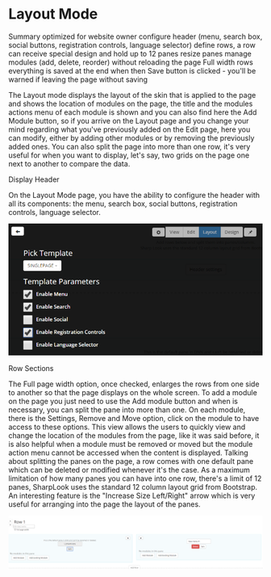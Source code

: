 # Layout Mode

Summary
optimized for website owner
configure header (menu, search box, social buttons, registration controls, language selector)
define rows, a row can receive special design and hold up to 12 panes
resize panes
manage modules (add, delete, reorder) without reloading the page
Full width rows
everything is saved at the end when then Save button is clicked - you'll be warned if leaving the page without saving

The Layout mode displays the layout of the skin that is applied to the page and shows the location of modules on the page, the title and the modules actions menu of each module is shown and you can also find here the Add Module button, so if you arrive on the Layout page and you change your mind regarding what you've previously added on the Edit page, here you can modify, either by adding other modules or by removing the previously added ones. You can also split the page into more than one row, it's very useful for when you want to display, let's say, two grids on the page one next to another to compare the data. 

Display Header

On the Layout Mode page, you have the ability to configure the header with all its components: the menu, search box, social buttons, registration controls, language selector. 

![](header.png)

Row Sections

The Full page width option, once checked, enlarges the rows from one side to another so that the page displays on the whole screen. To add a module on the page you just need to use the Add module button and when is necessary, you can split the pane into more than one. On each module, there is the Settings, Remove and Move option, click on the module to have access to these options. 
This view allows the users to quickly view and change the location of the modules from the page, like it was said before, it is also helpful when a module must be removed or moved but the module action menu cannot be accessed when the content is displayed. Talking about splitting the panes on the page, a row comes with one default pane which can be deleted or modified whenever it's the case. As a maximum limitation of how many panes you can have into one row, there's a limit of 12 panes, SharpLook uses the standard 12 column layout grid from Bootstrap. An interesting feature is the "Increase Size Left/Right" arrow which is very useful for arranging into the page the layout of the panes. 

![](rows.png)